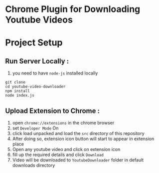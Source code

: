 # Chrome Plugin for Downloading Youtube Videos

# Project Setup

## Run Server Locally :

1. you need to have `node-js` installed locally

```shell    
git clone 
cd youtube-video-downloader
npm install
node index.js
```

## Upload Extension to Chrome :

1. open `chrome://extensions` in the chrome browser
2. set `Developer Mode` On
3. click load unpacked and load the `src` directory of this repository
4. After doing so, extension icon button will start to appear in extension place
5. Open any youtube video and click on extension icon
6. fill up the required details and click `Download`
7. Video will be downloaded to `YoutubeDownloader` folder in default downloads directory